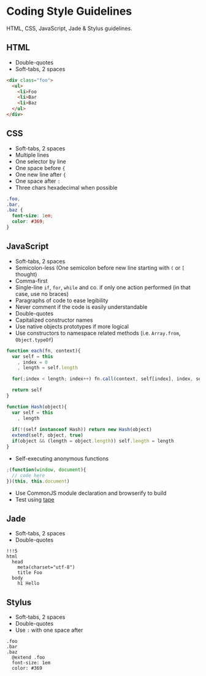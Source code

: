 # Coding Style Guidelines

HTML, CSS, JavaScript, Jade & Stylus guidelines. 

## HTML

* Double-quotes
* Soft-tabs, 2 spaces

```html
<div class="foo">
  <ul>
    <li>Foo
    <li>Bar
    <li>Baz
  </ul>
</div>
```

## CSS

* Soft-tabs, 2 spaces
* Multiple lines
* One selector by line
* One space before `{`
* One new line after `{`
* One space after `:`
* Three chars hexadecimal when possible

```css
.foo,
.bar,
.baz {
  font-size: 1em;
  color: #369;
}
```

## JavaScript

* Soft-tabs, 2 spaces
* Semicolon-less (One semicolon before new line starting with `(` or `[` thought)
* Comma-first
* Single-line `if`, `for`, `while` and co. if only one action performed (in that case, use no braces)
* Paragraphs of code to ease legibility
* Never comment if the code is easily understandable
* Double-quotes
* Capitalized constructor names
* Use native objects prototypes if more logical
* Use constructors to namespace related methods (i.e. `Array.from`, `Object.typeOf`) 

```javascript
function each(fn, context){
  var self = this
    , index = 0
    , length = self.length

  for(;index < length; index++) fn.call(context, self[index], index, self)

  return self
}
```

```javascript
function Hash(object){
  var self = this
    , length
 
  if(!(self instanceof Hash)) return new Hash(object)
  extend(self, object, true)
  if(object && (length = object.length)) self.length = length
}
```

* Self-executing anonymous functions 

```javascript
;(function(window, document){
  // code here
})(this, this.document)
```

* Use CommonJS module declaration and browserify to build
* Test using [tape](https://github.com/substack/tape)

## Jade

* Soft-tabs, 2 spaces
* Double-quotes

```jade
!!!5
html
  head
    meta(charset="utf-8")
    title Foo
  body
    h1 Hello
```

## Stylus

* Soft-tabs, 2 spaces
* Double-quotes
* Use `:` with one space after

```stylus
.foo
.bar
.baz 
  @extend .foo
  font-size: 1em
  color: #369
```
